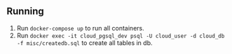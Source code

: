 ## Running
1) Run `docker-compose up` to run all containers.
2) Run `docker exec -it cloud_pgsql_dev psql -U cloud_user -d cloud_db -f misc/createdb.sql` to create all tables in db.
